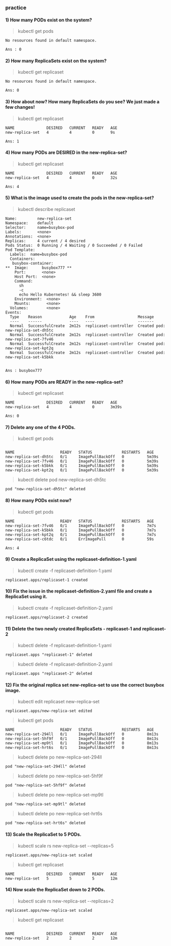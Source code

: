 ### practice 

#### 1) How many PODs exist on the system?

> kubectl get pods

```
No resources found in default namespace.

Ans : 0

```

#### 2) How many ReplicaSets exist on the system?

> kubectl get replicaset

```
No resources found in default namespace.

Ans: 0

```
#### 3) How about now? How many ReplicaSets do you see? We just made a few changes!

> kubectl get replicaset

```
NAME              DESIRED   CURRENT   READY   AGE
new-replica-set   4         4         0       9s

Ans: 1
```

#### 4) How many PODs are DESIRED in the new-replica-set?

> kubectl get replicaset

```
NAME              DESIRED   CURRENT   READY   AGE
new-replica-set   4         4         0       32s

Ans: 4

```


#### 5) What is the image used to create the pods in the new-replica-set?

> kubectl describe replicaset

```
Name:         new-replica-set
Namespace:    default
Selector:     name=busybox-pod
Labels:       <none>
Annotations:  <none>
Replicas:     4 current / 4 desired
Pods Status:  0 Running / 4 Waiting / 0 Succeeded / 0 Failed
Pod Template:
  Labels:  name=busybox-pod
  Containers:
   busybox-container:
**  Image:      busybox777 **
    Port:       <none>
    Host Port:  <none>
    Command:
      sh
      -c
      echo Hello Kubernetes! && sleep 3600
    Environment:  <none>
    Mounts:       <none>
  Volumes:        <none>
Events:
  Type    Reason            Age    From                   Message
  ----    ------            ----   ----                   -------
  Normal  SuccessfulCreate  2m12s  replicaset-controller  Created pod: new-replica-set-dh5tc
  Normal  SuccessfulCreate  2m12s  replicaset-controller  Created pod: new-replica-set-7fv46
  Normal  SuccessfulCreate  2m12s  replicaset-controller  Created pod: new-replica-set-kpt2q
  Normal  SuccessfulCreate  2m12s  replicaset-controller  Created pod: new-replica-set-k5bkk


Ans : busybox777

```

#### 6) How many PODs are READY in the new-replica-set?

> kubectl get replicaset

```
NAME              DESIRED   CURRENT   READY   AGE
new-replica-set   4         4         0       3m39s

Ans: 0

```
#### 7) Delete any one of the 4 PODs.

> kubectl get pods

```

NAME                    READY   STATUS             RESTARTS   AGE
new-replica-set-dh5tc   0/1     ImagePullBackOff   0          5m39s
new-replica-set-7fv46   0/1     ImagePullBackOff   0          5m39s
new-replica-set-k5bkk   0/1     ImagePullBackOff   0          5m39s
new-replica-set-kpt2q   0/1     ImagePullBackOff   0          5m39s

```
> kubectl delete pod new-replica-set-dh5tc

``` pod "new-replica-set-dh5tc" deleted ```

#### 8) How many PODs exist now?

> kubectl get pods

```
NAME                    READY   STATUS             RESTARTS   AGE
new-replica-set-7fv46   0/1     ImagePullBackOff   0          7m7s
new-replica-set-k5bkk   0/1     ImagePullBackOff   0          7m7s
new-replica-set-kpt2q   0/1     ImagePullBackOff   0          7m7s
new-replica-set-c6tdc   0/1     ErrImagePull       0          59s

Ans: 4

```
#### 9) Create a ReplicaSet using the replicaset-definition-1.yaml

>  kubectl create -f replicaset-definition-1.yaml

``` replicaset.apps/replicaset-1 created ```


#### 10) Fix the issue in the replicaset-definition-2.yaml file and create a ReplicaSet using it.

> kubectl create -f replicaset-definition-2.yaml 

``` replicaset.apps/replicaset-2 created ```




#### 11) Delete the two newly created ReplicaSets - replicaset-1 and replicaset-2

> kubectl delete -f replicaset-definition-1.yaml 

``` replicaset.apps "replicaset-1" deleted ```

> kubectl delete -f replicaset-definition-2.yaml 

``` replicaset.apps "replicaset-2" deleted ```

#### 12) Fix the original replica set new-replica-set to use the correct busybox image.

> kubectl edit replicaset new-replica-set 

``` replicaset.apps/new-replica-set edited ```
>  kubectl get pods

```
NAME                    READY   STATUS             RESTARTS   AGE
new-replica-set-294ll   0/1     ImagePullBackOff   0          8m13s
new-replica-set-5hf9f   0/1     ImagePullBackOff   0          8m13s
new-replica-set-mp9tl   0/1     ImagePullBackOff   0          8m13s
new-replica-set-hrt6s   0/1     ImagePullBackOff   0          8m13s
```

> kubectl delete po new-replica-set-294ll 

```pod "new-replica-set-294ll" deleted ```

> kubectl delete po new-replica-set-5hf9f

```pod "new-replica-set-5hf9f" deleted```

> kubectl delete po new-replica-set-mp9tl

```pod "new-replica-set-mp9tl" deleted```

> kubectl delete po new-replica-set-hrt6s

```pod "new-replica-set-hrt6s" deleted```

#### 13) Scale the ReplicaSet to 5 PODs.

> kubectl scale rs new-replica-set --replicas=5

```replicaset.apps/new-replica-set scaled```
> kubectl get replicaset

```
NAME              DESIRED   CURRENT   READY   AGE
new-replica-set   5         5         5       12m

```

#### 14) Now scale the ReplicaSet down to 2 PODs.

> kubectl scale rs new-replica-set --replicas=2

``` replicaset.apps/new-replica-set scaled ```

> kubectl get replicaset

```

NAME              DESIRED   CURRENT   READY   AGE
new-replica-set   2         2         2       12m

```
